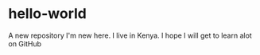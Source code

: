 # hello-world
A new repository
I'm new here. I live in Kenya. I hope I will get to learn alot on GitHub
